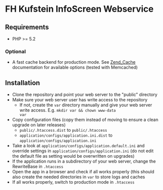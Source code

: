 # FH Kufstein InfoScreen Webservice

## Requirements

* PHP >= 5.2

### Optional

* A fast cache backend for production mode. See [Zend_Cache](http://framework.zend.com/manual/de/zend.cache.backends.html) documentation for available options (tested with Memcached)

## Installation

* Clone the repository and point your web server to the "public" directory
* Make sure your web server user has write access to the repository
  * If not, create the <code>var</code> directory manually and give your web server write access. E.g. <code>mkdir var && chown www-data var</code>
* Copy configuration files (copy them instead of moving to ensure a clean upgrade on later releases)
  * <code>public/.htaccess.dist</code> to <code>public/.htaccess</code>
  * <code>application/configs/application.ini.dist</code> to <code>application/configs/application.ini</code>
* Take a look at <code>application/configs/application.default.ini</code> and override settings in <code>application/configs/application.ini</code> (do not edit the default file as setting would be overwritten on upgrades)
* If the application runs in a subdirectory of your web server, change the RewriteBase in <code>.htaccess</code>
* Open the app in a browser and check if all works properly (this should also create the needed directories in <code>var</code> to store logs and caches
* If all works properly, switch to production mode in <code>.htaccess</code>